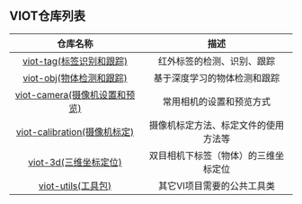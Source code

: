 ## VIOT仓库列表
仓库名称 | 描述 |
:--------: | :------------: |
[viot-tag(标签识别和跟踪)](https://github.com/v-iot/viot-tag) | 红外标签的检测、识别、跟踪 |
[viot-obj(物体检测和跟踪)](https://github.com/v-iot/viot-obj) | 基于深度学习的物体检测和跟踪 |
[viot-camera(摄像机设置和预览)](https://github.com/v-iot/viot-camera) | 常用相机的设置和预览方式 |
[viot-calibration(摄像机标定)](https://github.com/v-iot/viot-calibration) | 摄像机标定方法、标定文件的使用方法等 |
[viot-3d(三维坐标定位)](https://github.com/v-iot/viot-3d) | 双目相机下标签（物体）的三维坐标定位 |
[viot-utils(工具包)](https://github.com/v-iot/viot-utils) | 其它VI项目需要的公共工具类 |
